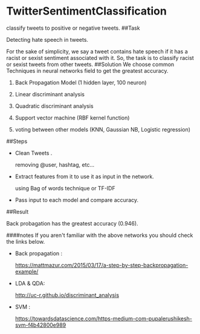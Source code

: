 # TwitterSentimentClassification
classify tweets to positive or negative tweets.
##Task

Detecting hate speech in tweets. 

For the sake of simplicity, we say a tweet contains hate speech if it has a racist or sexist sentiment associated with it. So, the task is to classify racist or sexist tweets from other tweets.
##Solution 
We choose common Techniques in neural networks field to get the greatest accuracy. 

1. Back Propagation Model (1 hidden layer, 100 neuron)
      
2. Linear discriminant analysis 

3. Quadratic discriminant analysis 

4. Support vector machine (RBF kernel function)

5. voting between other models (KNN, Gaussian NB, Logistic regression) 

##Steps 

* Clean Tweets .
    
    
    removing @user, hashtag, etc...
* Extract features from it to use it as input in the network.
    
    
    using Bag of words technique or TF-IDF 
*  Pass input to each model and compare accuracy.

##Result 

Back probagation has the greatest accuracy (0.946).

####notes
If you aren't familiar with the above networks you should check the links below.

* Back propagation : 


    https://mattmazur.com/2015/03/17/a-step-by-step-backpropagation-example/
    
* LDA & QDA: 


    http://uc-r.github.io/discriminant_analysis
    
* SVM :


    https://towardsdatascience.com/https-medium-com-pupalerushikesh-svm-f4b42800e989
    


    
 
